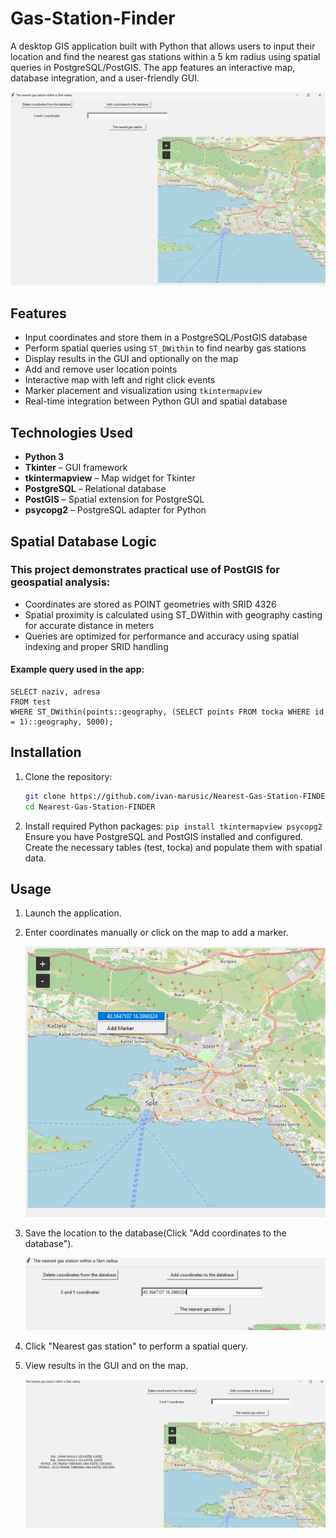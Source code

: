# Gas-Station-Finder

A desktop GIS application built with Python that allows users to input their location and find the nearest gas stations within a 5 km radius using spatial queries in PostgreSQL/PostGIS. The app features an interactive map, database integration, and a user-friendly GUI.

![Start_Page](project_images/start_page.png)


## Features

- Input coordinates and store them in a PostgreSQL/PostGIS database
- Perform spatial queries using `ST_DWithin` to find nearby gas stations
- Display results in the GUI and optionally on the map
- Add and remove user location points
- Interactive map with left and right click events
- Marker placement and visualization using `tkintermapview`
- Real-time integration between Python GUI and spatial database

## Technologies Used

- **Python 3**
- **Tkinter** – GUI framework
- **tkintermapview** – Map widget for Tkinter
- **PostgreSQL** – Relational database
- **PostGIS** – Spatial extension for PostgreSQL
- **psycopg2** – PostgreSQL adapter for Python

## Spatial Database Logic
### This project demonstrates practical use of PostGIS for geospatial analysis:
- Coordinates are stored as POINT geometries with SRID 4326
- Spatial proximity is calculated using ST_DWithin with geography casting for accurate distance in meters
- Queries are optimized for performance and accuracy using spatial indexing and proper SRID handling
#### Example query used in the app:
```
SELECT naziv, adresa
FROM test
WHERE ST_DWithin(points::geography, (SELECT points FROM tocka WHERE id = 1)::geography, 5000);
```

## Installation

1. Clone the repository:
   ```bash
   git clone https://github.com/ivan-marusic/Nearest-Gas-Station-FINDER.git
   cd Nearest-Gas-Station-FINDER
   ```
2. Install required Python packages:
   `pip install tkintermapview psycopg2`
Ensure you have PostgreSQL and PostGIS installed and configured. Create the necessary tables (test, tocka) and populate them with spatial data.

## Usage

1. Launch the application.
2. Enter coordinates manually or click on the map to add a marker.
   
      ![Coordinates](project_images/coordinates.png)
   
4. Save the location to the database(Click "Add coordinates to the database").

      ![Add_Coordinates](project_images/add_coordinates.png)

6. Click "Nearest gas station" to perform a spatial query.

7. View results in the GUI and on the map.

      ![Nearest_Gas_Station](project_images/nearest_gas_station.png)
